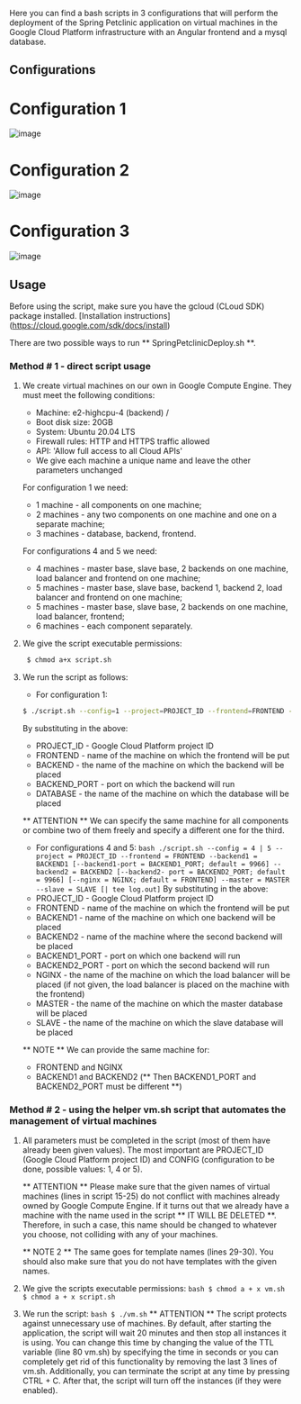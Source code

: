 Here you can find a bash scripts in 3 configurations that will perform the deployment of the Spring Petclinic application on virtual machines in the Google Cloud Platform infrastructure with an Angular frontend and a mysql database. 

## Configurations

# Configuration 1

![image](https://user-images.githubusercontent.com/82798907/157537539-a326c90a-15e6-4830-83d0-15a35f71d8cf.png)

# Configuration 2

![image](https://user-images.githubusercontent.com/82798907/157537653-414aab01-a090-4ad7-b7b0-12f9a84a200c.png)

# Configuration 3

![image](https://user-images.githubusercontent.com/82798907/157537712-55e0e9bc-33d2-49fa-90a0-d05d11a37791.png)

## Usage
Before using the script, make sure you have the gcloud (CLoud SDK) package installed. [Installation instructions] (https://cloud.google.com/sdk/docs/install)

There are two possible ways to run ** SpringPetclinicDeploy.sh **. 

### Method # 1 - direct script usage
1. We create virtual machines on our own in Google Compute Engine. They must meet the following conditions:
    * Machine: e2-highcpu-4 (backend) /
    * Boot disk size: 20GB
    * System: Ubuntu 20.04 LTS
    * Firewall rules: HTTP and HTTPS traffic allowed
    * API: 'Allow full access to all Cloud APIs'
    * We give each machine a unique name and leave the other parameters unchanged
    
    For configuration 1 we need:
    * 1 machine - all components on one machine;
    * 2 machines - any two components on one machine and one on a separate machine;
    * 3 machines - database, backend, frontend.

    For configurations 4 and 5 we need:
    * 4 machines - master base, slave base, 2 backends on one machine, load balancer and frontend on one machine;
    * 5 machines - master base, slave base, backend 1, backend 2, load balancer and frontend on one machine;
    * 5 machines - master base, slave base, 2 backends on one machine, load balancer, frontend;
    * 6 machines - each component separately.

2. We give the script executable permissions: 
   ```bash
    $ chmod a+x script.sh
    ```

3. We run the script as follows:      
     * For configuration 1: 
     ```bash
    $ ./script.sh --config=1 --project=PROJECT_ID --frontend=FRONTEND --backend=BACKEND [--backend-port=BACKEND_PORT;default=9966] --database=DATABASE [| tee log.out]
    ```
    By substituting in the above:
     * PROJECT_ID - Google Cloud Platform project ID
     * FRONTEND - name of the machine on which the frontend will be put
     * BACKEND - the name of the machine on which the backend will be placed
     * BACKEND_PORT - port on which the backend will run
     * DATABASE - the name of the machine on which the database will be placed
    
     ** ATTENTION ** We can specify the same machine for all components or combine two of them freely and specify a different one for the third. 
     
     * For configurations 4 and 5:
    `` bash
    ./script.sh --config = 4 | 5 --project = PROJECT_ID --frontend = FRONTEND --backend1 = BACKEND1 [--backend1-port = BACKEND1_PORT; default = 9966] --backend2 = BACKEND2 [--backend2- port = BACKEND2_PORT; default = 9966] [--nginx = NGINX; default = FRONTEND] --master = MASTER --slave = SLAVE [| tee log.out]
    ``
    By substituting in the above:
    * PROJECT_ID - Google Cloud Platform project ID
    * FRONTEND - name of the machine on which the frontend will be put
    * BACKEND1 - name of the machine on which one backend will be placed
    * BACKEND2 - name of the machine where the second backend will be placed
    * BACKEND1_PORT - port on which one backend will run
    * BACKEND2_PORT - port on which the second backend will run
    * NGINX - the name of the machine on which the load balancer will be placed (if not given, the load balancer is placed on the machine with the frontend)
    * MASTER - the name of the machine on which the master database will be placed
    * SLAVE - the name of the machine on which the slave database will be placed

    ** NOTE ** We can provide the same machine for:
    * FRONTEND and NGINX
    * BACKEND1 and BACKEND2 (** Then BACKEND1_PORT and BACKEND2_PORT must be different **)

### Method # 2 - using the helper vm.sh script that automates the management of virtual machines
1. All parameters must be completed in the script (most of them have already been given values). The most important are PROJECT_ID (Google Cloud Platform project ID) and CONFIG (configuration to be done, possible values: 1, 4 or 5).

    ** ATTENTION ** Please make sure that the given names of virtual machines (lines in script 15-25) do not conflict with machines already owned by Google Compute Engine. If it turns out that we already have a machine with the name used in the script ** IT WILL BE DELETED **. Therefore, in such a case, this name should be changed to whatever you choose, not colliding with any of your machines.

    ** NOTE 2 ** The same goes for template names (lines 29-30). You should also make sure that you do not have templates with the given names.

2. We give the scripts executable permissions:
    `` bash
    $ chmod a + x vm.sh
    $ chmod a + x script.sh
    ``

3. We run the script:
    `` bash
    $ ./vm.sh
    ``
    ** ATTENTION ** The script protects against unnecessary use of machines. By default, after starting the application, the script will wait 20 minutes and then stop all instances it is using. You can change this time by changing the value of the TTL variable (line 80 vm.sh) by specifying the time in seconds or you can completely get rid of this functionality by removing the last 3 lines of vm.sh.
    Additionally, you can terminate the script at any time by pressing CTRL + C. After that, the script will turn off the instances (if they were enabled). 
